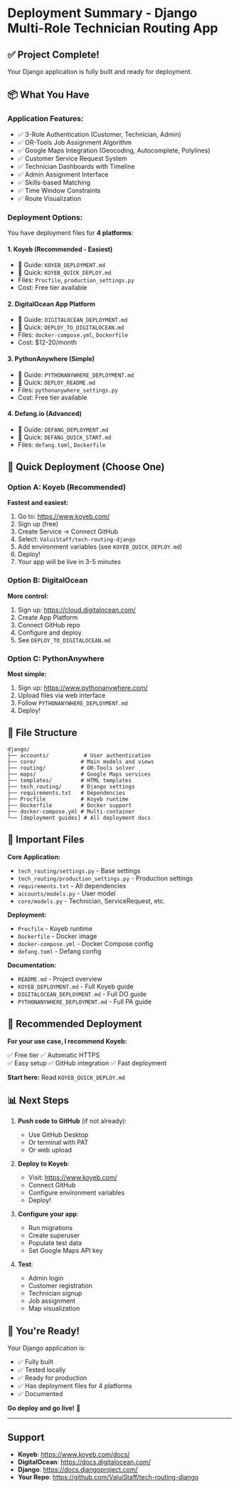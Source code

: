 # Deployment Summary - Django Multi-Role Technician Routing App

## ✅ Project Complete!

Your Django application is fully built and ready for deployment.

## 📦 What You Have

### Application Features:
- ✅ 3-Role Authentication (Customer, Technician, Admin)
- ✅ OR-Tools Job Assignment Algorithm
- ✅ Google Maps Integration (Geocoding, Autocomplete, Polylines)
- ✅ Customer Service Request System
- ✅ Technician Dashboards with Timeline
- ✅ Admin Assignment Interface
- ✅ Skills-based Matching
- ✅ Time Window Constraints
- ✅ Route Visualization

### Deployment Options:

You have deployment files for **4 platforms**:

#### 1. **Koyeb** (Recommended - Easiest)
- 📄 Guide: `KOYEB_DEPLOYMENT.md`
- 🚀 Quick: `KOYEB_QUICK_DEPLOY.md`
- Files: `Procfile`, `production_settings.py`
- Cost: Free tier available

#### 2. **DigitalOcean App Platform**
- 📄 Guide: `DIGITALOCEAN_DEPLOYMENT.md`
- 📄 Quick: `DEPLOY_TO_DIGITALOCEAN.md`
- Files: `docker-compose.yml`, `Dockerfile`
- Cost: $12-20/month

#### 3. **PythonAnywhere** (Simple)
- 📄 Guide: `PYTHONANYWHERE_DEPLOYMENT.md`
- 📄 Quick: `DEPLOY_README.md`
- Files: `pythonanywhere_settings.py`
- Cost: Free tier available

#### 4. **Defang.io** (Advanced)
- 📄 Guide: `DEFANG_DEPLOYMENT.md`
- 📄 Quick: `DEFANG_QUICK_START.md`
- Files: `defang.toml`, `Dockerfile`

## 🚀 Quick Deployment (Choose One)

### Option A: Koyeb (Recommended)

**Fastest and easiest:**

1. Go to: https://www.koyeb.com/
2. Sign up (free)
3. Create Service → Connect GitHub
4. Select: `ValuiStaff/tech-routing-django`
5. Add environment variables (see `KOYEB_QUICK_DEPLOY.md`)
6. Deploy!
7. Your app will be live in 3-5 minutes

### Option B: DigitalOcean

**More control:**

1. Sign up: https://cloud.digitalocean.com/
2. Create App Platform
3. Connect GitHub repo
4. Configure and deploy
5. See `DEPLOY_TO_DIGITALOCEAN.md`

### Option C: PythonAnywhere

**Most simple:**

1. Sign up: https://www.pythonanywhere.com/
2. Upload files via web interface
3. Follow `PYTHONANYWHERE_DEPLOYMENT.md`
4. Deploy!

## 📁 File Structure

```
django/
├── accounts/           # User authentication
├── core/              # Main models and views
├── routing/           # OR-Tools solver
├── maps/              # Google Maps services
├── templates/         # HTML templates
├── tech_routing/      # Django settings
├── requirements.txt   # Dependencies
├── Procfile           # Koyeb runtime
├── Dockerfile         # Docker support
├── docker-compose.yml # Multi-container
└── [deployment guides] # All deployment docs
```

## 🔑 Important Files

**Core Application:**
- `tech_routing/settings.py` - Base settings
- `tech_routing/production_settings.py` - Production settings
- `requirements.txt` - All dependencies
- `accounts/models.py` - User model
- `core/models.py` - Technician, ServiceRequest, etc.

**Deployment:**
- `Procfile` - Koyeb runtime
- `Dockerfile` - Docker image
- `docker-compose.yml` - Docker Compose config
- `defang.toml` - Defang config

**Documentation:**
- `README.md` - Project overview
- `KOYEB_DEPLOYMENT.md` - Full Koyeb guide
- `DIGITALOCEAN_DEPLOYMENT.md` - Full DO guide
- `PYTHONANYWHERE_DEPLOYMENT.md` - Full PA guide

## 🎯 Recommended Deployment

**For your use case, I recommend Koyeb:**

✅ Free tier
✅ Automatic HTTPS  
✅ Easy setup
✅ GitHub integration
✅ Fast deployment

**Start here:** Read `KOYEB_QUICK_DEPLOY.md`

## 📊 Next Steps

1. **Push code to GitHub** (if not already):
   - Use GitHub Desktop
   - Or terminal with PAT
   - Or web upload

2. **Deploy to Koyeb**:
   - Visit: https://www.koyeb.com/
   - Connect GitHub
   - Configure environment variables
   - Deploy!

3. **Configure your app**:
   - Run migrations
   - Create superuser
   - Populate test data
   - Set Google Maps API key

4. **Test**:
   - Admin login
   - Customer registration
   - Technician signup
   - Job assignment
   - Map visualization

## 🎉 You're Ready!

Your Django application is:
- ✅ Fully built
- ✅ Tested locally  
- ✅ Ready for production
- ✅ Has deployment files for 4 platforms
- ✅ Documented

**Go deploy and go live!** 🚀

---

## Support

- **Koyeb**: https://www.koyeb.com/docs/
- **DigitalOcean**: https://docs.digitalocean.com/
- **Django**: https://docs.djangoproject.com/
- **Your Repo**: https://github.com/ValuiStaff/tech-routing-django

